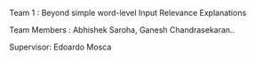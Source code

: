 Team 1 : Beyond simple word-level Input Relevance Explanations

Team Members : Abhishek Saroha, Ganesh Chandrasekaran..

Supervisor: Edoardo Mosca